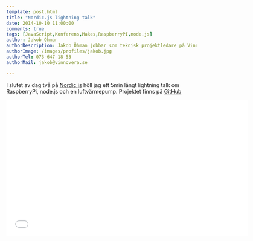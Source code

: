 ```yaml
---
template: post.html
title: "Nordic.js lightning talk"
date: 2014-10-10 11:00:00 
comments: true
tags: [JavaScript,Konferens,Makes,RaspberryPI,node.js]
author: Jakob Öhman
authorDescription: Jakob Öhman jobbar som teknisk projektledare på Vinnovera.
authorImage: /images/profiles/jakob.jpg
authorTel: 073-647 18 53
authorMail: jakob@vinnovera.se

---
```


I slutet av dag två på <a href="http://nordicjs.com/">Nordic.js</a> höll jag ett 5min långt lightning talk om RaspberryPi, node.js och en luftvärmepump.<!--more-->
Projektet finns på <a href="https://github.com/Vinnovera/ac-monitor">GitHub</a>

<div class="video youtube">
	<iframe width="640" height="360" src="//www.youtube.com/embed/zFh6MDzDJFc?rel=0" frameborder="0" allowfullscreen></iframe>
</div>